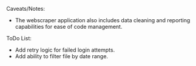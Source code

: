 Caveats/Notes:
- The webscraper application also includes data cleaning and reporting capabilities for ease of code management.

ToDo List:
- Add retry logic for failed login attempts.
- Add ability to filter file by date range.